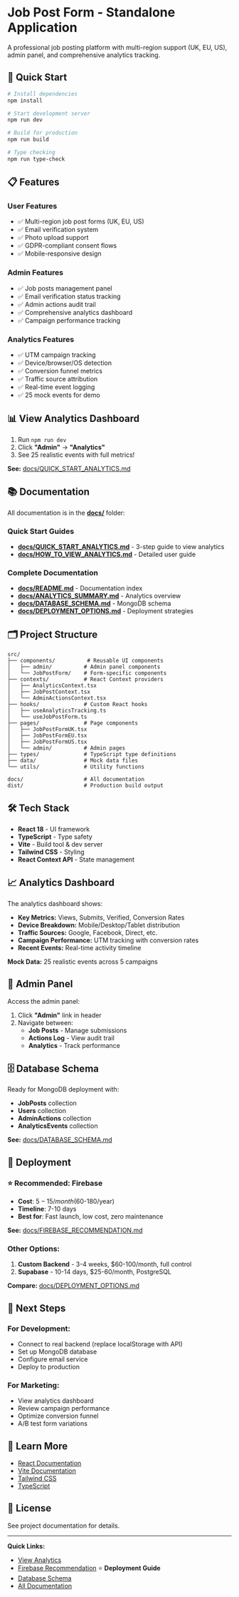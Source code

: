 # Job Post Form - Standalone Application

A professional job posting platform with multi-region support (UK, EU, US), admin panel, and comprehensive analytics tracking.

## 🚀 Quick Start

```bash
# Install dependencies
npm install

# Start development server
npm run dev

# Build for production
npm run build

# Type checking
npm run type-check
```

## 📋 Features

### User Features
- ✅ Multi-region job post forms (UK, EU, US)
- ✅ Email verification system
- ✅ Photo upload support
- ✅ GDPR-compliant consent flows
- ✅ Mobile-responsive design

### Admin Features
- ✅ Job posts management panel
- ✅ Email verification status tracking
- ✅ Admin actions audit trail
- ✅ Comprehensive analytics dashboard
- ✅ Campaign performance tracking

### Analytics Features
- ✅ UTM campaign tracking
- ✅ Device/browser/OS detection
- ✅ Conversion funnel metrics
- ✅ Traffic source attribution
- ✅ Real-time event logging
- ✅ 25 mock events for demo

## 📊 View Analytics Dashboard

1. Run `npm run dev`
2. Click **"Admin"** → **"Analytics"**
3. See 25 realistic events with full metrics!

**See:** [docs/QUICK_START_ANALYTICS.md](docs/QUICK_START_ANALYTICS.md)

## 📚 Documentation

All documentation is in the **[docs/](docs/)** folder:

### Quick Start Guides
- **[docs/QUICK_START_ANALYTICS.md](docs/QUICK_START_ANALYTICS.md)** - 3-step guide to view analytics
- **[docs/HOW_TO_VIEW_ANALYTICS.md](docs/HOW_TO_VIEW_ANALYTICS.md)** - Detailed user guide

### Complete Documentation
- **[docs/README.md](docs/README.md)** - Documentation index
- **[docs/ANALYTICS_SUMMARY.md](docs/ANALYTICS_SUMMARY.md)** - Analytics overview
- **[docs/DATABASE_SCHEMA.md](docs/DATABASE_SCHEMA.md)** - MongoDB schema
- **[docs/DEPLOYMENT_OPTIONS.md](docs/DEPLOYMENT_OPTIONS.md)** - Deployment strategies

## 🗂️ Project Structure

```
src/
├── components/          # Reusable UI components
│   ├── admin/          # Admin panel components
│   └── JobPostForm/    # Form-specific components
├── contexts/           # React Context providers
│   ├── AnalyticsContext.tsx
│   ├── JobPostContext.tsx
│   └── AdminActionsContext.tsx
├── hooks/              # Custom React hooks
│   ├── useAnalyticsTracking.ts
│   └── useJobPostForm.ts
├── pages/              # Page components
│   ├── JobPostFormUK.tsx
│   ├── JobPostFormEU.tsx
│   ├── JobPostFormUS.tsx
│   └── admin/          # Admin pages
├── types/              # TypeScript type definitions
├── data/               # Mock data files
└── utils/              # Utility functions

docs/                   # All documentation
dist/                   # Production build output
```

## 🛠️ Tech Stack

- **React 18** - UI framework
- **TypeScript** - Type safety
- **Vite** - Build tool & dev server
- **Tailwind CSS** - Styling
- **React Context API** - State management

## 📈 Analytics Dashboard

The analytics dashboard shows:
- **Key Metrics:** Views, Submits, Verified, Conversion Rates
- **Device Breakdown:** Mobile/Desktop/Tablet distribution
- **Traffic Sources:** Google, Facebook, Direct, etc.
- **Campaign Performance:** UTM tracking with conversion rates
- **Recent Events:** Real-time activity timeline

**Mock Data:** 25 realistic events across 5 campaigns

## 🔐 Admin Panel

Access the admin panel:
1. Click **"Admin"** link in header
2. Navigate between:
   - **Job Posts** - Manage submissions
   - **Actions Log** - View audit trail
   - **Analytics** - Track performance

## 🗄️ Database Schema

Ready for MongoDB deployment with:
- **JobPosts** collection
- **Users** collection
- **AdminActions** collection
- **AnalyticsEvents** collection

**See:** [docs/DATABASE_SCHEMA.md](docs/DATABASE_SCHEMA.md)

## 🚀 Deployment

### ⭐ Recommended: Firebase
- **Cost**: $5-15/month ($60-180/year)
- **Timeline**: 7-10 days
- **Best for**: Fast launch, low cost, zero maintenance

**See:** [docs/FIREBASE_RECOMMENDATION.md](docs/FIREBASE_RECOMMENDATION.md)

### Other Options:
1. **Custom Backend** - 3-4 weeks, $60-100/month, full control
2. **Supabase** - 10-14 days, $25-60/month, PostgreSQL

**Compare:** [docs/DEPLOYMENT_OPTIONS.md](docs/DEPLOYMENT_OPTIONS.md)

## 📝 Next Steps

### For Development:
- Connect to real backend (replace localStorage with API)
- Set up MongoDB database
- Configure email service
- Deploy to production

### For Marketing:
- View analytics dashboard
- Review campaign performance
- Optimize conversion funnel
- A/B test form variations

## 📖 Learn More

- [React Documentation](https://react.dev/)
- [Vite Documentation](https://vite.dev/)
- [Tailwind CSS](https://tailwindcss.com/)
- [TypeScript](https://www.typescriptlang.org/)

## 📄 License

See project documentation for details.

---

**Quick Links:**
- [View Analytics](docs/QUICK_START_ANALYTICS.md)
- [Firebase Recommendation](docs/FIREBASE_RECOMMENDATION.md) ⭐ **Deployment Guide**
- [Database Schema](docs/DATABASE_SCHEMA.md)
- [All Documentation](docs/README.md)
